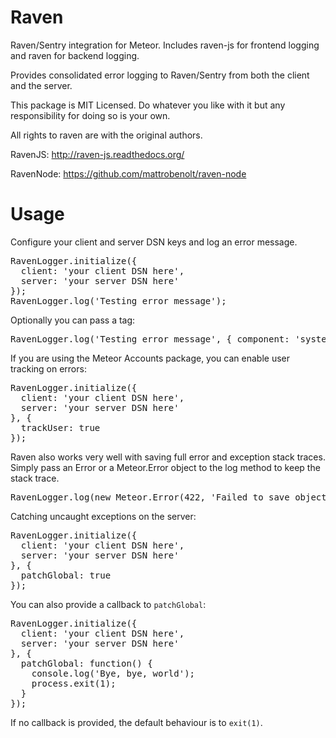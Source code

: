 Raven
============

Raven/Sentry integration for Meteor. Includes raven-js for frontend logging and raven for backend logging.

Provides consolidated error logging to Raven/Sentry from both the client and the server.

This package is MIT Licensed. Do whatever you like with it but any responsibility for doing so is your own.

All rights to raven are with the original authors.

RavenJS: http://raven-js.readthedocs.org/

RavenNode: https://github.com/mattrobenolt/raven-node

Usage
============
Configure your client and server DSN keys and log an error message.
<pre>
RavenLogger.initialize({
  client: 'your client DSN here',
  server: 'your server DSN here'
});
RavenLogger.log('Testing error message');
</pre>

Optionally you can pass a tag:
<pre>
RavenLogger.log('Testing error message', { component: 'system' });
</pre>

If you are using the Meteor Accounts package, you can enable user tracking on errors:
<pre>
RavenLogger.initialize({
  client: 'your client DSN here',
  server: 'your server DSN here'
}, {
  trackUser: true
});
</pre>

Raven also works very well with saving full error and exception stack traces. Simply pass an Error or a Meteor.Error object to the log method to keep the stack trace.
<pre>
RavenLogger.log(new Meteor.Error(422, 'Failed to save object to database'));
</pre>

Catching uncaught exceptions on the server:
<pre>
RavenLogger.initialize({
  client: 'your client DSN here',
  server: 'your server DSN here'
}, {
  patchGlobal: true
});
</pre>

You can also provide a callback to `patchGlobal`:
<pre>
RavenLogger.initialize({
  client: 'your client DSN here',
  server: 'your server DSN here'
}, {
  patchGlobal: function() {
    console.log('Bye, bye, world');
    process.exit(1);
  }
});
</pre>

If no callback is provided, the default behaviour is to `exit(1)`.
